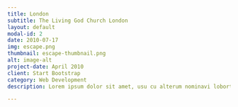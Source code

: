 ```yaml
---
title: London
subtitle: The Living God Church London
layout: default
modal-id: 2
date: 2010-07-17
img: escape.png
thumbnail: escape-thumbnail.png
alt: image-alt
project-date: April 2010
client: Start Bootstrap
category: Web Development
description: Lorem ipsum dolor sit amet, usu cu alterum nominavi lobortis. At duo novum diceret. Tantas apeirian vix et, usu sanctus postulant inciderint ut, populo diceret necessitatibus in vim. Cu eum dicam feugiat noluisse.

---
```

